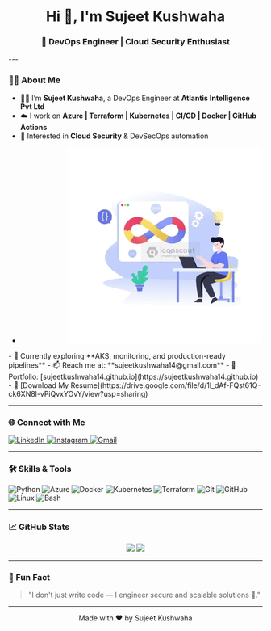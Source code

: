 
<h1 align="center">Hi 👋, I'm Sujeet Kushwaha</h1>
<h3 align="center">🚀 DevOps Engineer | Cloud Security Enthusiast</h3>
---

### 🧑‍💻 About Me

- 👨‍💼 I’m **Sujeet Kushwaha**, a DevOps Engineer at **Atlantis Intelligence Pvt Ltd**
- ☁️ I work on **Azure | Terraform | Kubernetes | CI/CD | Docker | GitHub Actions**
- 🔐 Interested in **Cloud Security** & DevSecOps automation
- <p align="right">
  <img src="https://github.com/Sujeetkushwaha14/sujeetkushwaha14.github.io/raw/main/assets/Devops%20animation.gif" alt="DevOps Animation" />
</p>
- 🧠 Currently exploring **AKS, monitoring, and production-ready pipelines**
- 📫 Reach me at: **sujeetkushwaha14@gmail.com**
- 🔗 Portfolio: [sujeetkushwaha14.github.io](https://sujeetkushwaha14.github.io)
- 📄 [Download My Resume](https://drive.google.com/file/d/1l_dAf-FQst61Q-ck6XN8l-vPiQvxYOvY/view?usp=sharing)

---

### 🌐 Connect with Me

<p align="left">
  <a href="https://www.linkedin.com/in/sujeet-kushwaha-915619245" target="_blank">
    <img src="https://img.icons8.com/color/48/linkedin.png" alt="LinkedIn" height="30" />
  </a>
  <a href="https://instagram.com/sujeet2527" target="_blank">
    <img src="https://img.icons8.com/color/48/instagram-new--v1.png" alt="Instagram" height="30" />
  </a>
  <a href="mailto:sujeetkushwaha14@gmail.com" target="_blank">
    <img src="https://img.icons8.com/color/48/gmail-new.png" alt="Gmail" height="30" />
  </a>
</p>

---

### 🛠️ Skills & Tools

<p>
<!--   <img src="https://img.icons8.com/color/48/html-5--v1.png" alt="HTML" height="30"/>
  <img src="https://img.icons8.com/color/48/css3.png" alt="CSS" height="30"/>
  <img src="https://img.icons8.com/color/48/javascript--v1.png" alt="JavaScript" height="30"/> -->
  <img src="https://img.icons8.com/color/48/python--v1.png" alt="Python" height="30"/>
  <img src="https://img.icons8.com/color/48/azure-1.png" alt="Azure" height="30"/>
  <img src="https://img.icons8.com/fluency/48/docker.png" alt="Docker" height="30"/>
  <img src="https://img.icons8.com/color/48/kubernetes.png" alt="Kubernetes" height="30"/>
  <img src="https://img.icons8.com/color/48/terraform.png" alt="Terraform" height="30"/>
  <img src="https://img.icons8.com/color/48/git.png" alt="Git" height="30"/>
  <img src="https://img.icons8.com/color/48/github.png" alt="GitHub" height="30"/>
  <img src="https://img.icons8.com/color/48/linux.png" alt="Linux" height="30"/>
  <img src="https://img.icons8.com/color/48/bash.png" alt="Bash" height="30"/>
</p>

---

### 📈 GitHub Stats

<p align="center">
  <img src="https://github-readme-stats.vercel.app/api?username=sujeetkushwaha14&show_icons=true&theme=tokyonight" height="180"/>
  <img src="https://github-readme-stats.vercel.app/api/top-langs/?username=sujeetkushwaha14&layout=compact&theme=tokyonight" height="180"/>
</p>

---

### 🎯 Fun Fact

> "I don't just write code — I engineer secure and scalable solutions 🚀."

---

<p align="center">Made with ❤️ by Sujeet Kushwaha</p>
